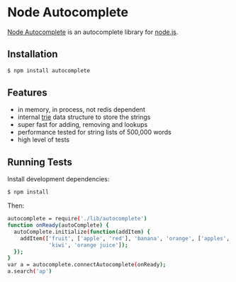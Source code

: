 # Node Autocomplete

 [Node Autocomplete](http://www.github.com/marccampbell/node-autocomplete) is an autocomplete library for [node.js](http://nodejs.org).

## Installation

```bash
$ npm install autocomplete
```

## Features

  - in memory, in process, not redis dependent
  - internal [trie](http://en.wikipedia.org/wiki/Trie) data structure to store the strings
  - super fast for adding, removing and lookups
  - performance tested for string lists of 500,000 words
  - high level of tests

## Running Tests

Install development dependencies:

```bash
$ npm install
```

Then:

```bash
autocomplete = require('./lib/autocomplete')
function onReady(autoComplete) {
  autoComplete.initialize(function(addItem) {
    addItem(['fruit', ['apple', 'red'], 'banana', 'orange', ['apples', 'yumyum'], ['apple pie', 'tasty'],
             'kiwi', 'orange juice']);
  });
}
var a = autocomplete.connectAutocomplete(onReady);
a.search('ap')
```

